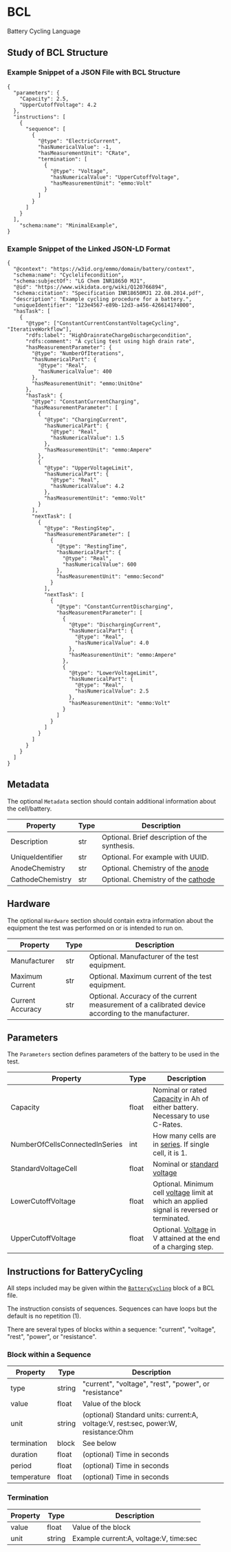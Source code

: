 # BCL
Battery Cycling Language

## Study of BCL Structure

### Example Snippet of a JSON File with BCL Structure

```
{
  "parameters": {
    "Capacity": 2.5,
    "UpperCutoffVoltage": 4.2
  },
  "instructions": [
    {
      "sequence": [
        {
          "@type": "ElectricCurrent",
          "hasNumericalValue": -1,
          "hasMeasurementUnit": "CRate",
          "termination": [
            {
              "@type": "Voltage",
              "hasNumericalValue": "UpperCutoffVoltage",
              "hasMeasurementUnit": "emmo:Volt"
            }
          ]
        }
      ]
    }
  ],
    "schema:name": "MinimalExample",
}
```


### Example Snippet of the Linked JSON-LD Format

```
{
  "@context": "https://w3id.org/emmo/domain/battery/context",
  "schema:name": "Cyclelifecondition",
  "schema:subjectOf": "LG Chem INR18650 MJ1",
  "@id": "https://www.wikidata.org/wiki/Q120766894",
  "schema:citation": "Specification INR18650MJ1 22.08.2014.pdf",
  "description": "Example cycling procedure for a battery.",
  "uniqueIdentifier": "123e4567-e89b-12d3-a456-426614174000",
  "hasTask": [
    {
      "@type": ["ConstantCurrentConstantVoltageCycling", "IterativeWorkflow"],
      "rdfs:label": "HighDrainrateChargeDischargecondition",
      "rdfs:comment": "A cycling test using high drain rate",
      "hasMeasurementParameter": {
        "@type": "NumberOfIterations",
        "hasNumericalPart": {
          "@type": "Real",
          "hasNumericalValue": 400
        },
        "hasMeasurementUnit": "emmo:UnitOne"
      },
      "hasTask": {
        "@type": "ConstantCurrentCharging",
        "hasMeasurementParameter": [
          {
            "@type": "ChargingCurrent",
            "hasNumericalPart": {
              "@type": "Real",
              "hasNumericalValue": 1.5
            },
            "hasMeasurementUnit": "emmo:Ampere"
          },
          {
            "@type": "UpperVoltageLimit",
            "hasNumericalPart": {
              "@type": "Real",
              "hasNumericalValue": 4.2
            },
            "hasMeasurementUnit": "emmo:Volt"
          }
        ],
        "nextTask": [
          {
            "@type": "RestingStep",
            "hasMeasurementParameter": [
              {
                "@type": "RestingTime",
                "hasNumericalPart": {
                  "@type": "Real",
                  "hasNumericalValue": 600
                },
                "hasMeasurementUnit": "emmo:Second"
              }
            ],
            "nextTask": [
              {
                "@type": "ConstantCurrentDischarging",
                "hasMeasurementParameter": [
                  {
                    "@type": "DischargingCurrent",
                    "hasNumericalPart": {
                      "@type": "Real",
                      "hasNumericalValue": 4.0
                    },
                    "hasMeasurementUnit": "emmo:Ampere"
                  },
                  {
                    "@type": "LowerVoltageLimit",
                    "hasNumericalPart": {
                      "@type": "Real",
                      "hasNumericalValue": 2.5
                    },
                    "hasMeasurementUnit": "emmo:Volt"
                  }
                ]
              }
            ]
          }
        ]
      }
    }
  ]
}
```

## Metadata

The optional `Metadata` section should contain additional information about the cell/battery.

| Property          | Type | Description                                                                                      |
|-------------------|------|--------------------------------------------------------------------------------------------------|
| Description       | str  | Optional. Brief description of the synthesis.                                                    |
| UniqueIdentifier  | str  | Optional. For example with UUID.                                                                 |
| AnodeChemistry    | str  | Optional. Chemistry of the [anode](https://emmo-repo.github.io/domain-electrochemistry/electrochemistry.html#electrochemistry_b6319c74_d2ce_48c0_a75a_63156776b302) |
| CathodeChemistry  | str  | Optional. Chemistry of the [cathode](http://emmo.info/electrochemistry#electrochemistry_35c650ab_3b23_4938_b312_1b0dede2e6d5) |

## Hardware

The optional `Hardware` section should contain extra information about the equipment the test was performed on or is intended to run on.

| Property           | Type | Description                                                                   |
|--------------------|------|-------------------------------------------------------------------------------|
| Manufacturer       | str  | Optional. Manufacturer of the test equipment.                                 |
| Maximum Current    | str  | Optional. Maximum current of the test equipment.                              |
| Current Accuracy   | str  | Optional. Accuracy of the current measurement of a calibrated device according to the manufacturer. |

## Parameters

The `Parameters` section defines parameters of the battery to be used in the test.

| Property                   | Type  | Description                                                                                                                        |
|----------------------------|-------|------------------------------------------------------------------------------------------------------------------------------------|
| Capacity                   | float | Nominal or rated [Capacity](http://emmo.info/battery#battery_df6bdaa9_5275_4a02_a592_adafd4e5c3c3) in Ah of either battery. Necessary to use C-Rates. |
| NumberOfCellsConnectedInSeries | int   | How many cells are in [series](http://emmo.info/electrochemistry#electrochemistry_9d6a52ed_a53d_4327_a391_f173677a4b1d). If single cell, it is 1.  |
| StandardVoltageCell        | float | Nominal or [standard voltage](http://emmo.info/battery#battery_3fcdc2ab_f458_4940_b218_6a10d1764567)                                |
| LowerCutoffVoltage         | float | Optional. Minimum cell [voltage](http://emmo.info/electrochemistry#electrochemistry_7e53fa42_cf93_4d6e_b753_6f0ef3034648) limit at which an applied signal is reversed or terminated. |
| UpperCutoffVoltage         | float | Optional. [Voltage](http://emmo.info/electrochemistry#electrochemistry_6dcd5baf_58cd_43f5_a692_51508e036c88) in V attained at the end of a charging step. |

## Instructions for BatteryCycling

All steps included may be given within the [`BatteryCycling`](http://emmo.info/battery#battery_1d33b96d_f362_41e5_b670_d33cd6a7ab28) block of a BCL file.

The instruction consists of sequences. Sequences can have loops but the default is no repetition (1).

There are several types of blocks within a sequence: "current", "voltage", "rest", "power", or "resistance".

### Block within a Sequence

| Property   | Type   | Description                                                                 |
|------------|--------|-----------------------------------------------------------------------------|
| type       | string | "current", "voltage", "rest", "power", or "resistance"                      |
| value      | float  | Value of the block                                                          |
| unit       | string | (optional) Standard units: current:A, voltage:V, rest:sec, power:W, resistance:Ohm |
| termination| block  | See below                                                                   |
| duration   | float  | (optional) Time in seconds                                                  |
| period     | float  | (optional) Time in seconds                                                  |
| temperature| float  | (optional) Time in seconds                                                  |

### Termination

| Property | Type  | Description                                        |
|----------|-------|----------------------------------------------------|
| value    | float | Value of the block                                 |
| unit     | string| Example current:A, voltage:V, time:sec             |